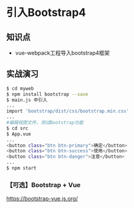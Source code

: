 引入Bootstrap4
==============

## 知识点

* vue-webpack工程导入bootstrap4框架

## 实战演习

~~~bash
$ cd myweb
$ npm install bootstrap --save 
$ main.js 中引入
...
import 'bootstrap/dist/css/bootstrap.min.css'
...
#编辑视图文件，测试Bootstrap功能
$ cd src
$ App.vue
...
<button class="btn btn-primary">确定</button>
<button class="btn btn-success">使用</button>
<button class="btn btn-danger">注意</button>
...
$ npm start
~~~

### 【可选】Bootstrap + Vue

https://bootstrap-vue.js.org/


